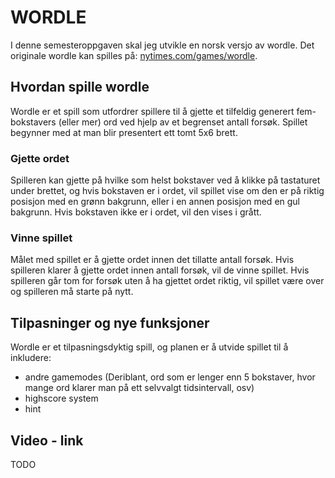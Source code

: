 # WORDLE
I denne semesteroppgaven skal jeg utvikle en norsk versjo av wordle. Det originale wordle kan spilles på: [nytimes.com/games/wordle](https://www.nytimes.com/games/wordle/index.html). 


## Hvordan spille wordle
Wordle er et spill som utfordrer spillere til å gjette et tilfeldig generert fem-bokstavers (eller mer) ord ved hjelp av et begrenset antall forsøk. Spillet begynner med at man blir presentert ett tomt 5x6 brett. 

### Gjette ordet
Spilleren kan gjette på hvilke som helst bokstaver ved å klikke på tastaturet under brettet, og hvis bokstaven er i ordet, vil spillet vise om den er på riktig posisjon med en grønn bakgrunn, eller i en annen posisjon med en gul bakgrunn. Hvis bokstaven ikke er i ordet, vil den vises i grått. 

### Vinne spillet
Målet med spillet er å gjette ordet innen det tillatte antall forsøk. Hvis spilleren klarer å gjette ordet innen antall forsøk, vil de vinne spillet. Hvis spilleren går tom for forsøk uten å ha gjettet ordet riktig, vil spillet være over og spilleren må starte på nytt.


## Tilpasninger og nye funksjoner
Wordle er et tilpasningsdyktig spill, og planen er å utvide spillet til å inkludere:
- andre gamemodes (Deriblant, ord som er lenger enn 5 bokstaver, hvor mange ord klarer man på ett selvvalgt tidsintervall, osv)
- highscore system
- hint

## Video - link
TODO
